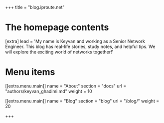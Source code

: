 +++
title = "blog.iproute.net"


# The homepage contents
[extra]
lead = 'My name is Keyvan and working as a Senior Network Engineer. This blog has real-life stories, study notes, and helpful tips. We will explore the exciting world of networks together!'

# Menu items
[[extra.menu.main]]
name = "About"
section = "docs"
url = "authors/keyvan_ghadimi.md"
weight = 10

[[extra.menu.main]]
name = "Blog"
section = "blog"
url = "/blog/"
weight = 20

+++
